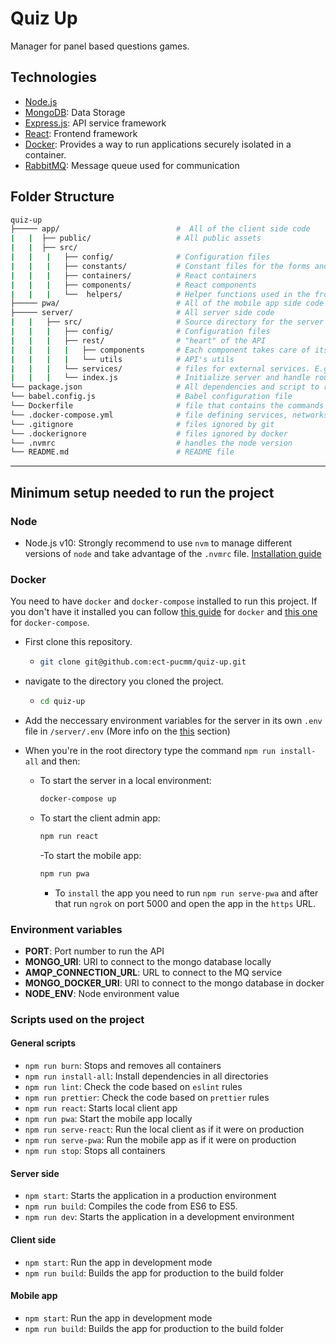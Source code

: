 # Quiz Up

Manager for panel based questions games.

## Technologies

- [Node.js](https://nodejs.org/en/)
- [MongoDB](https://www.mongodb.com/): Data Storage
- [Express.js](https://expressjs.com/): API service framework
- [React](https://reactjs.org/): Frontend framework
- [Docker](https://www.docker.com/): Provides a way to run applications securely isolated in a container.
- [RabbitMQ](https://www.rabbitmq.com/): Message queue used for communication

## Folder Structure

```bash
quiz-up
├───── app/                          #  All of the client side code
|   |  ├── public/                   # All public assets
|   |  ├── src/
|   |   |   ├── config/              # Configuration files
|   |   |   ├── constants/           # Constant files for the forms and components
|   |   |   ├── containers/          # React containers
|   |   |   ├── components/          # React components
|   |   |   └──  helpers/            # Helper functions used in the frontend section of the file
├───── pwa/                          # All of the mobile app side code - same structure as app/
├───── server/                       # All server side code
|   |   ├── src/                     # Source directory for the server
|   |   |   ├── config/              # Configuration files
|   |   |   ├── rest/                # "heart" of the API
|   |   |   |   ├── components       # Each component takes care of its own routes, controller and model
|   |   |   |   └── utils            # API's utils
|   |   |   └── services/            # files for external services. E.g: sending mails
|   |   |   └── index.js             # Initialize server and handle routes and services
└── package.json                     # All dependencies and script to run the application
└── babel.config.js                  # Babel configuration file
└── Dockerfile                       # file that contains the commands needed to assemble an image
└── .docker-compose.yml              # file defining services, networks and volumes for docker containers
└── .gitignore                       # files ignored by git
└── .dockerignore                    # files ignored by docker
└── .nvmrc                           # handles the node version
└── README.md                        # README file
```

---

## Minimum setup needed to run the project

### Node

- Node.js v10: Strongly recommend to use `nvm` to manage different versions of `node` and take advantage of the `.nvmrc` file. [Installation guide](https://github.com/nvm-sh/nvm#installation)

### Docker

You need to have `docker` and `docker-compose` installed to run this project. If you don't have it installed you can follow [this guide](https://docs.docker.com/install/) for `docker` and [this one](https://docs.docker.com/compose/install/) for `docker-compose`.

- First clone this repository.

  - ```bash
    git clone git@github.com:ect-pucmm/quiz-up.git
    ```

- navigate to the directory you cloned the project.
  - ```bash
    cd quiz-up
    ```
- Add the neccessary environment variables for the server in its own `.env` file in `/server/.env` (More info on the [this](https://github.com/ect-pucmm/quiz-up#environment-variables) section)
- When you're in the root directory type the command `npm run install-all` and then:
  - To start the server in a local environment:
    ```bash
    docker-compose up
    ```
  - To start the client admin app:
    ```bash
    npm run react
    ```
    -To start the mobile app:
    ```bash
    npm run pwa
    ```
    - To `install` the app you need to run `npm run serve-pwa` and after that run `ngrok` on port 5000 and open the app in the `https` URL.

### Environment variables

- **PORT**: Port number to run the API
- **MONGO_URI**: URI to connect to the mongo database locally
- **AMQP_CONNECTION_URL**: URL to connect to the MQ service
- **MONGO_DOCKER_URI**: URI to connect to the mongo database in docker
- **NODE_ENV**: Node environment value

### Scripts used on the project

#### General scripts

- `npm run burn`: Stops and removes all containers
- `npm run install-all`: Install dependencies in all directories
- `npm run lint`: Check the code based on `eslint` rules
- `npm run prettier`: Check the code based on `prettier` rules
- `npm run react`: Starts local client app
- `npm run pwa`: Start the mobile app locally
- `npm run serve-react`: Run the local client as if it were on production
- `npm run serve-pwa`: Run the mobile app as if it were on production
- `npm run stop`: Stops all containers

#### Server side

- `npm start`: Starts the application in a production environment
- `npm run build`: Compiles the code from ES6 to ES5.
- `npm run dev`: Starts the application in a development environment

#### Client side

- `npm start`: Run the app in development mode
- `npm run build`: Builds the app for production to the build folder

#### Mobile app

- `npm start`: Run the app in development mode
- `npm run build`: Builds the app for production to the build folder
